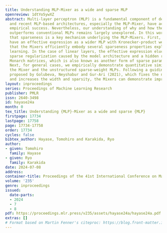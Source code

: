```yaml
---
title: Understanding MLP-Mixer as a wide and sparse MLP
openreview: 1dtYo5ywXZ
abstract: Multi-layer perceptron (MLP) is a fundamental component of deep learning,
  and recent MLP-based architectures, especially the MLP-Mixer, have achieved significant
  empirical success. Nevertheless, our understanding of why and how the MLP-Mixer
  outperforms conventional MLPs remains largely unexplored. In this work, we reveal
  that sparseness is a key mechanism underlying the MLP-Mixers. First, the Mixers
  have an effective expression as a wider MLP with Kronecker-product weights, clarifying
  that the Mixers efficiently embody several sparseness properties explored in deep
  learning. In the case of linear layers, the effective expression elucidates an implicit
  sparse regularization caused by the model architecture and a hidden relation to
  Monarch matrices, which is also known as another form of sparse parameterization.
  Next, for general cases, we empirically demonstrate quantitative similarities between
  the Mixer and the unstructured sparse-weight MLPs. Following a guiding principle
  proposed by Golubeva, Neyshabur and Gur-Ari (2021), which fixes the number of connections
  and increases the width and sparsity, the Mixers can demonstrate improved performance.
layout: inproceedings
series: Proceedings of Machine Learning Research
publisher: PMLR
issn: 2640-3498
id: hayase24a
month: 0
tex_title: Understanding {MLP}-Mixer as a wide and sparse {MLP}
firstpage: 17734
lastpage: 17758
page: 17734-17758
order: 17734
cycles: false
bibtex_author: Hayase, Tomohiro and Karakida, Ryo
author:
- given: Tomohiro
  family: Hayase
- given: Ryo
  family: Karakida
date: 2024-07-08
address:
container-title: Proceedings of the 41st International Conference on Machine Learning
volume: '235'
genre: inproceedings
issued:
  date-parts:
  - 2024
  - 7
  - 8
pdf: https://proceedings.mlr.press/v235/assets/hayase24a/hayase24a.pdf
extras: []
# Format based on Martin Fenner's citeproc: https://blog.front-matter.io/posts/citeproc-yaml-for-bibliographies/
---
```

